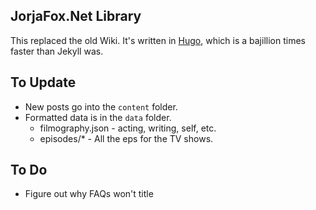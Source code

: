 ## JorjaFox.Net Library

This replaced the old Wiki. It's written in [Hugo](http://gohugo.io), which is a bajillion times faster than Jekyll was.

## To Update

* New posts go into the `content` folder. 
* Formatted data is in the `data` folder.
    - filmography.json - acting, writing, self, etc.
    - episodes/* - All the eps for the TV shows.


## To Do

* Figure out why FAQs won't title